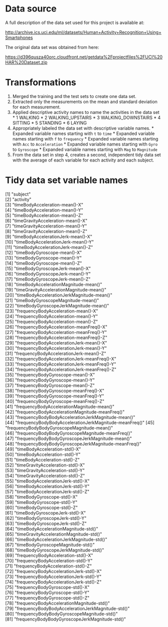 # Data source
A full description of the data set used for this project is available at:

http://archive.ics.uci.edu/ml/datasets/Human+Activity+Recognition+Using+Smartphones 

The original data set was obtained from here:

https://d396qusza40orc.cloudfront.net/getdata%2Fprojectfiles%2FUCI%20HAR%20Dataset.zip

# Transformations 

1. Merged the training and the test sets to create one data set.
2. Extracted only the measurements on the mean and standard deviation for each measurement.
3. Applied descriptive activity names to name the activities in the data set
        * 1 WALKING
        * 2 WALKING_UPSTAIRS
        * 3 WALKING_DOWNSTAIRS
        * 4 SITTING
        * 5 STANDING
        * 6 LAYING
4. Appropriately labeled the data set with descriptive variable names.
        * Expanded variable names starting with ```t``` to ```time```
        * Expanded variable names starting with ```f``` to ```frequency```
        * Expanded variable names starting with ```Acc``` to ```Acceleration```
        * Expanded variable names starting with ```Gyro``` to ```Gyroscope```
        * Expanded variable names starting with ```Mag``` to ```Magnitude```
5. From the data set in step 4, creates a second, independent tidy data set with the average of each variable for each activity and each subject.

# Tidy data set variable names
 [1] "subject"                                              
 [2] "activity"                                             
 [3] "timeBodyAcceleration-mean()-X"                        
 [4] "timeBodyAcceleration-mean()-Y"                        
 [5] "timeBodyAcceleration-mean()-Z"                        
 [6] "timeGravityAcceleration-mean()-X"                     
 [7] "timeGravityAcceleration-mean()-Y"                     
 [8] "timeGravityAcceleration-mean()-Z"                     
 [9] "timeBodyAccelerationJerk-mean()-X"                    
[10] "timeBodyAccelerationJerk-mean()-Y"                    
[11] "timeBodyAccelerationJerk-mean()-Z"                    
[12] "timeBodyGyroscope-mean()-X"                           
[13] "timeBodyGyroscope-mean()-Y"                           
[14] "timeBodyGyroscope-mean()-Z"                           
[15] "timeBodyGyroscopeJerk-mean()-X"                       
[16] "timeBodyGyroscopeJerk-mean()-Y"                       
[17] "timeBodyGyroscopeJerk-mean()-Z"                       
[18] "timeBodyAccelerationMagnitude-mean()"                 
[19] "timeGravityAccelerationMagnitude-mean()"              
[20] "timeBodyAccelerationJerkMagnitude-mean()"             
[21] "timeBodyGyroscopeMagnitude-mean()"                    
[22] "timeBodyGyroscopeJerkMagnitude-mean()"                
[23] "frequencyBodyAcceleration-mean()-X"                   
[24] "frequencyBodyAcceleration-mean()-Y"                   
[25] "frequencyBodyAcceleration-mean()-Z"                   
[26] "frequencyBodyAcceleration-meanFreq()-X"               
[27] "frequencyBodyAcceleration-meanFreq()-Y"               
[28] "frequencyBodyAcceleration-meanFreq()-Z"               
[29] "frequencyBodyAccelerationJerk-mean()-X"               
[30] "frequencyBodyAccelerationJerk-mean()-Y"               
[31] "frequencyBodyAccelerationJerk-mean()-Z"               
[32] "frequencyBodyAccelerationJerk-meanFreq()-X"           
[33] "frequencyBodyAccelerationJerk-meanFreq()-Y"           
[34] "frequencyBodyAccelerationJerk-meanFreq()-Z"           
[35] "frequencyBodyGyroscope-mean()-X"                      
[36] "frequencyBodyGyroscope-mean()-Y"                      
[37] "frequencyBodyGyroscope-mean()-Z"                      
[38] "frequencyBodyGyroscope-meanFreq()-X"                  
[39] "frequencyBodyGyroscope-meanFreq()-Y"                  
[40] "frequencyBodyGyroscope-meanFreq()-Z"                  
[41] "frequencyBodyAccelerationMagnitude-mean()"            
[42] "frequencyBodyAccelerationMagnitude-meanFreq()"        
[43] "frequencyBodyBodyAccelerationJerkMagnitude-mean()"    
[44] "frequencyBodyBodyAccelerationJerkMagnitude-meanFreq()"
[45] "frequencyBodyBodyGyroscopeMagnitude-mean()"           
[46] "frequencyBodyBodyGyroscopeMagnitude-meanFreq()"       
[47] "frequencyBodyBodyGyroscopeJerkMagnitude-mean()"       
[48] "frequencyBodyBodyGyroscopeJerkMagnitude-meanFreq()"   
[49] "timeBodyAcceleration-std()-X"                         
[50] "timeBodyAcceleration-std()-Y"                         
[51] "timeBodyAcceleration-std()-Z"                         
[52] "timeGravityAcceleration-std()-X"                      
[53] "timeGravityAcceleration-std()-Y"                      
[54] "timeGravityAcceleration-std()-Z"                      
[55] "timeBodyAccelerationJerk-std()-X"                     
[56] "timeBodyAccelerationJerk-std()-Y"                     
[57] "timeBodyAccelerationJerk-std()-Z"                     
[58] "timeBodyGyroscope-std()-X"                            
[59] "timeBodyGyroscope-std()-Y"                            
[60] "timeBodyGyroscope-std()-Z"                            
[61] "timeBodyGyroscopeJerk-std()-X"                        
[62] "timeBodyGyroscopeJerk-std()-Y"                        
[63] "timeBodyGyroscopeJerk-std()-Z"                        
[64] "timeBodyAccelerationMagnitude-std()"                  
[65] "timeGravityAccelerationMagnitude-std()"               
[66] "timeBodyAccelerationJerkMagnitude-std()"              
[67] "timeBodyGyroscopeMagnitude-std()"                     
[68] "timeBodyGyroscopeJerkMagnitude-std()"                 
[69] "frequencyBodyAcceleration-std()-X"                    
[70] "frequencyBodyAcceleration-std()-Y"                    
[71] "frequencyBodyAcceleration-std()-Z"                    
[72] "frequencyBodyAccelerationJerk-std()-X"                
[73] "frequencyBodyAccelerationJerk-std()-Y"                
[74] "frequencyBodyAccelerationJerk-std()-Z"                
[75] "frequencyBodyGyroscope-std()-X"                       
[76] "frequencyBodyGyroscope-std()-Y"                       
[77] "frequencyBodyGyroscope-std()-Z"                       
[78] "frequencyBodyAccelerationMagnitude-std()"             
[79] "frequencyBodyBodyAccelerationJerkMagnitude-std()"     
[80] "frequencyBodyBodyGyroscopeMagnitude-std()"            
[81] "frequencyBodyBodyGyroscopeJerkMagnitude-std()" 